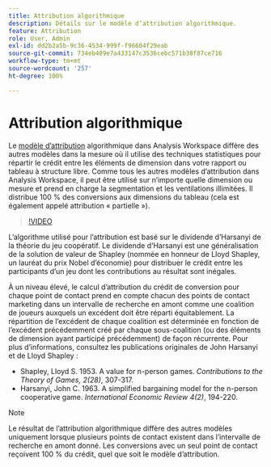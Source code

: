 ```yaml
---
title: Attribution algorithmique
description: Détails sur le modèle d’attribution algorithmique.
feature: Attribution
role: User, Admin
exl-id: dd2b2a5b-9c36-4534-999f-f96604f29eab
source-git-commit: 734eb409e7a433147c3536cebc571b38f87ce716
workflow-type: tm+mt
source-wordcount: '257'
ht-degree: 100%

---
```


# Attribution algorithmique

Le [modèle d’attribution](models.md) algorithmique dans Analysis Workspace diffère des autres modèles dans la mesure où il utilise des techniques statistiques pour répartir le crédit entre les éléments de dimension dans votre rapport ou tableau à structure libre. Comme tous les autres modèles d’attribution dans Analysis Workspace, il peut être utilisé sur n’importe quelle dimension ou mesure et prend en charge la segmentation et les ventilations illimitées. Il distribue 100 % des conversions aux dimensions du tableau (cela est également appelé attribution « partielle »).

>[!VIDEO](https://video.tv.adobe.com/v/36205/?quality=12)

L’algorithme utilisé pour l’attribution est basé sur le dividende d’Harsanyi de la théorie du jeu coopératif. Le dividende d’Harsanyi est une généralisation de la solution de valeur de Shapley (nommée en honneur de Lloyd Shapley, un lauréat du prix Nobel d’économie) pour distribuer le crédit entre les participants d’un jeu dont les contributions au résultat sont inégales.

À un niveau élevé, le calcul d’attribution du crédit de conversion pour chaque point de contact prend en compte chacun des points de contact marketing dans un intervalle de recherche en amont comme une coalition de joueurs auxquels un excédent doit être réparti équitablement. La répartition de l’excédent de chaque coalition est déterminée en fonction de l’excédent précédemment créé par chaque sous-coalition (ou des éléments de dimension ayant participé précédemment) de façon récurrente. Pour plus d’informations, consultez les publications originales de John Harsanyi et de Lloyd Shapley :

* Shapley, Lloyd S. 1953. A value for n-person games. *Contributions to the Theory of Games, 2(28)*, 307-317.
* Harsanyi, John C. 1963. A simplified bargaining model for the n-person cooperative game. *International Economic Review 4(2)*, 194-220.

>[!NOTE]
>
>Le résultat de l’attribution algorithmique diffère des autres modèles uniquement lorsque plusieurs points de contact existent dans l’intervalle de recherche en amont donné. Les conversions avec un seul point de contact reçoivent 100 % du crédit, quel que soit le modèle d’attribution.
